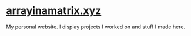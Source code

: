 # [arrayinamatrix.xyz](https://arrayinamatrix.xyz)
My personal website. I display projects I worked on and stuff I made here.
